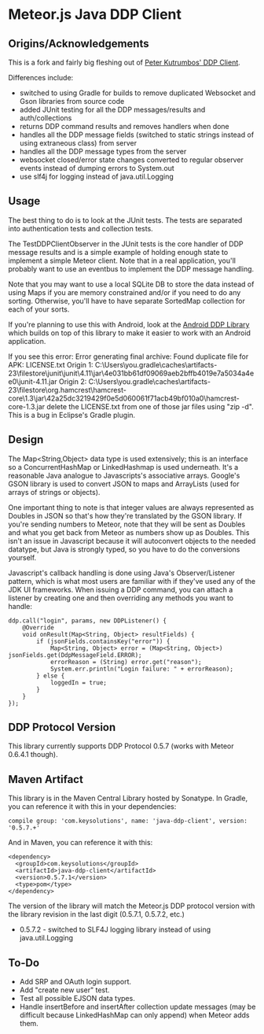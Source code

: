 Meteor.js Java DDP Client
=========================

Origins/Acknowledgements
------------------------
This is a fork and fairly big fleshing out of [Peter Kutrumbos' 
DDP Client](https://github.com/kutrumbo/java-ddp-client).

Differences include:

* switched to using Gradle for builds to remove duplicated Websocket 
  and Gson libraries from source code
* added JUnit testing for all the DDP messages/results and auth/collections
* returns DDP command results and removes handlers when done
* handles all the DDP message fields (switched to static strings instead of
  using extraneous class) from server
* handles all the DDP message types from the server
* websocket closed/error state changes converted to regular observer events instead
  of dumping errors to System.out
* use slf4j for logging instead of java.util.Logging

Usage
-----
The best thing to do is to look at the JUnit tests.  The tests are separated 
into authentication tests and collection tests.  

The TestDDPClientObserver in the JUnit tests is the core handler of DDP message 
results and is a simple example of holding enough state to implement a simple 
Meteor client.  Note that in a real application, you'll probably want to use an 
eventbus to implement the DDP message handling.

Note that you may want to use a local SQLite DB to store the data instead of using 
Maps if you are memory constrained and/or if you need to do any sorting.  Otherwise,
you'll have to have separate SortedMap collection for each of your sorts.

If you're planning to use this with Android, look at the 
[Android DDP Library](https://github.com/kenyee/android-ddp-client)
which builds on top of this library
to make it easier to work with an Android application.

If you see this error:
    Error generating final archive: Found duplicate file for APK: LICENSE.txt
    Origin 1: C:\Users\you\.gradle\caches\artifacts-23\filestore\junit\junit\4.11\jar\4e031bb61df09069aeb2bffb4019e7a5034a4ee0\junit-4.11.jar
    Origin 2: C:\Users\you\.gradle\caches\artifacts-23\filestore\org.hamcrest\hamcrest-core\1.3\jar\42a25dc3219429f0e5d060061f71acb49bf010a0\hamcrest-core-1.3.jar
delete the LICENSE.txt from one of those jar files using "zip -d".  This is a bug in
Eclipse's Gradle plugin.

Design
------
The Map&lt;String,Object> data type is used extensively; this is an interface 
so a ConcurrentHashMap or LinkedHashmap is used underneath.  It's a reasonable Java 
analogue to Javascripts's associative arrays.  Google's GSON library is used to convert 
JSON to maps and ArrayLists (used for arrays of strings or objects).  

One important thing to note is that integer values are always represented as 
Doubles in JSON so that's how they're translated by the GSON library.  If you're 
sending numbers to Meteor, note that they will be sent as Doubles and what 
you get back from Meteor as numbers show up as Doubles.  This isn't an issue in
Javascript because it will autoconvert objects to the needed datatype, but Java
is strongly typed, so you have to do the conversions yourself.

Javascript's callback handling is done using Java's Observer/Listener pattern,
which is what most users are familiar with if they've used any of the JDK UI
frameworks.  When issuing a DDP command, you can attach a listener by creating one
and then overriding any methods you want to handle:

	ddp.call("login", params, new DDPListener() {
		@Override
		void onResult(Map<String, Object> resultFields) {
			if (jsonFields.containsKey("error")) {
				Map<String, Object> error = (Map<String, Object>) jsonFields.get(DdpMessageField.ERROR);
				errorReason = (String) error.get("reason");
				System.err.println("Login failure: " + errorReason);
			} else {
				loggedIn = true;
			}
		}
	});


DDP Protocol Version
--------------------
This library currently supports DDP Protocol 0.5.7 (works with Meteor 0.6.4.1 though).

Maven Artifact
--------------
This library is in the Maven Central Library hosted by Sonatype.
In Gradle, you can reference it with this in your dependencies:

    compile group: 'com.keysolutions', name: 'java-ddp-client', version: '0.5.7.+'

And in Maven, you can reference it with this:

    <dependency>
      <groupId>com.keysolutions</groupId>
      <artifactId>java-ddp-client</artifactId>
      <version>0.5.7.1</version>
      <type>pom</type>
    </dependency>

The version of the library will match the Meteor.js DDP protocol version with the 
library revision in the last digit (0.5.7.1, 0.5.7.2, etc.)

* 0.5.7.2 - switched to SLF4J logging library instead of using java.util.Logging

To-Do
-----
* Add SRP and OAuth login support.
* Add "create new user" test.
* Test all possible EJSON data types.
* Handle insertBefore and insertAfter collection update messages (may be 
difficult because LinkedHashMap can only append) when Meteor adds them.
